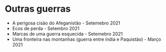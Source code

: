# Outras guerras

* A perigosa cisão do Afeganistão - Setemebro 2021
* Ecos de perda - Setembro 2021
* Marcas de uma guerra esquecida - Setemebro 2021
* Uma fronteira nas montanhas (guerra entre índia e Paquistão) - Março 2021